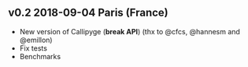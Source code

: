 v0.2 2018-09-04 Paris (France)
------------------------------------

* New version of Callipyge (**break API**) (thx to @cfcs, @hannesm and @emillon)
* Fix tests
* Benchmarks
